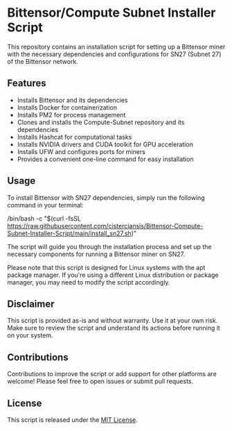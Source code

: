 # Bittensor/Compute Subnet Installer Script
This repository contains an installation script for setting up a Bittensor miner with the necessary dependencies and configurations for SN27 (Subnet 27) of the Bittensor network.

## Features

- Installs Bittensor and its dependencies
- Installs Docker for containerization
- Installs PM2 for process management
- Clones and installs the Compute-Subnet repository and its dependencies
- Installs Hashcat for computational tasks
- Installs NVIDIA drivers and CUDA toolkit for GPU acceleration
- Installs UFW and configures ports for miners
- Provides a convenient one-line command for easy installation

## Usage

To install Bittensor with SN27 dependencies, simply run the following command in your terminal:

/bin/bash -c "$(curl -fsSL https://raw.githubusercontent.com/cisterciansis/Bittensor-Compute-Subnet-Installer-Script/main/install_sn27.sh)"

The script will guide you through the installation process and set up the necessary components for running a Bittensor miner on SN27.

Please note that this script is designed for Linux systems with the apt package manager. If you're using a different Linux distribution or package manager, you may need to modify the script accordingly.

## Disclaimer

This script is provided as-is and without warranty. Use it at your own risk. Make sure to review the script and understand its actions before running it on your system.

## Contributions

Contributions to improve the script or add support for other platforms are welcome! Please feel free to open issues or submit pull requests.

## License

This script is released under the [MIT License](https://opensource.org/licenses/MIT).
